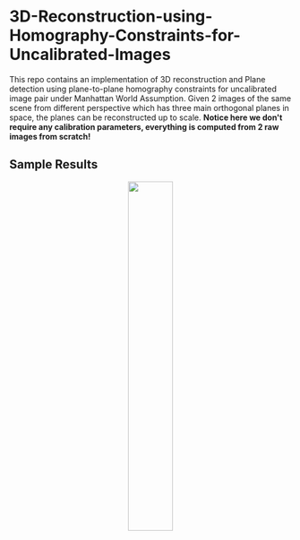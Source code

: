 # 3D-Reconstruction-using-Homography-Constraints-for-Uncalibrated-Images
This repo contains an implementation of 3D reconstruction and Plane detection using plane-to-plane homography constraints for uncalibrated image pair under Manhattan World Assumption. Given 2 images of the same scene from different perspective which has three main orthogonal planes in space, the planes can be reconstructed up to scale. **Notice here we don't require any calibration parameters, everything is computed from 2 raw images from scratch!**  
## Sample Results
<p align="center"><img src="https://github.com/ziliHarvey/3D-Reconstruction-using-Homography-Constraints-for-Uncalibrated-Images/blob/master/demo/demo.gif" width=40% height=40%></p>

